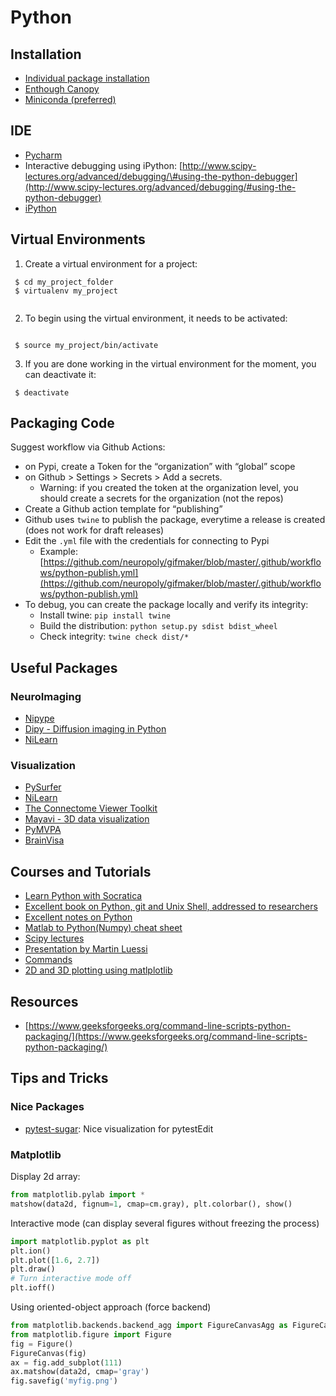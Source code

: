 # Python

## Installation

* [Individual package installation](https://www.neuro.polymtl.ca/tips_and_tricks/python/installation)
* [Enthough Canopy](https://www.neuro.polymtl.ca/tips_and_tricks/python/canopy)
* [Miniconda \(preferred\)](https://www.neuro.polymtl.ca/tips_and_tricks/python/miniconda)

## IDE

* [Pycharm](https://www.neuro.polymtl.ca/tips_and_tricks/python/pycharm)
* Interactive debugging using iPython: [http://www.scipy-lectures.org/advanced/debugging/\#using-the-python-debugger](http://www.scipy-lectures.org/advanced/debugging/#using-the-python-debugger)
* [iPython](http://ipython.org/)

## Virtual Environments

1. Create a virtual environment for a project:

```text
 $ cd my_project_folder
 $ virtualenv my_project
 
```

2. To begin using the virtual environment, it needs to be activated:

```text
 
 $ source my_project/bin/activate
```

3. If you are done working in the virtual environment for the moment, you can deactivate it:

```text
 $ deactivate
```

## Packaging Code

Suggest workflow via Github Actions:

* on Pypi, create a Token for the “organization” with “global” scope
* on Github &gt; Settings &gt; Secrets &gt; Add a secrets.
  * Warning: if you created the token at the organization level, you should create a secrets for the organization \(not the repos\)
* Create a Github action template for “publishing”
* Github uses `twine` to publish the package, everytime a release is created \(does not work for draft releases\)
* Edit the `.yml` file with the credentials for connecting to Pypi
  * Example: [https://github.com/neuropoly/gifmaker/blob/master/.github/workflows/python-publish.yml](https://github.com/neuropoly/gifmaker/blob/master/.github/workflows/python-publish.yml)
* To debug, you can create the package locally and verify its integrity:
  * Install twine: `pip install twine`
  * Build the distribution: `python setup.py sdist bdist_wheel`
  * Check integrity: `twine check dist/*`

## Useful Packages

### NeuroImaging

* [Nipype](http://nipy.sourceforge.net/nipype/0.6/index.html)
* [Dipy - Diffusion imaging in Python](http://nipy.org/dipy/index.html)
* [NiLearn](http://nilearn.github.io/)

### Visualization

* [PySurfer](https://pysurfer.github.io/)
* [NiLearn](http://nilearn.github.io/index.html)
* [The Connectome Viewer Toolkit](http://www.cmtk.org/)
* [Mayavi - 3D data visualization](https://pypi.python.org/pypi/mayavi)
* [PyMVPA](http://dev.pymvpa.org/)
* [BrainVisa](http://brainvisa.info/)

## Courses and Tutorials

* [Learn Python with Socratica](https://www.youtube.com/playlist?list=PLi01XoE8jYohWFPpC17Z-wWhPOSuh8Er-)
* [Excellent book on Python, git and Unix Shell, addressed to researchers](https://merely-useful.github.io/py-rse/index.html)
* [Excellent notes on Python](http://matthew-brett.github.io/pydagogue/index.html#)
* [Matlab to Python\(Numpy\) cheat sheet](http://mathesaurus.sourceforge.net/matlab-numpy.html)
* [Scipy lectures](http://scipy-lectures.github.io/)
* [Presentation by Martin Luessi](http://nmr.mgh.harvard.edu/whynhow/scientific_python_2012.html)
* [Commands](https://www.neuro.polymtl.ca/tips_and_tricks/python/commands)
* [2D and 3D plotting using matlplotlib](http://nbviewer.ipython.org/urls/raw.github.com/jrjohansson/scientific-python-lectures/master/Lecture-4-Matplotlib.ipynb)

## Resources

* [https://www.geeksforgeeks.org/command-line-scripts-python-packaging/](https://www.geeksforgeeks.org/command-line-scripts-python-packaging/)

## Tips and Tricks

### Nice Packages

- [pytest-sugar](https://github.com/Teemu/pytest-sugar): Nice visualization for pytestEdit

### Matplotlib

Display 2d array:

```python
from matplotlib.pylab import *
matshow(data2d, fignum=1, cmap=cm.gray), plt.colorbar(), show()
```

Interactive mode \(can display several figures without freezing the process\)

```python
import matplotlib.pyplot as plt
plt.ion()
plt.plot([1.6, 2.7])
plt.draw()
# Turn interactive mode off
plt.ioff()
```

Using oriented-object approach \(force backend\)

```python
from matplotlib.backends.backend_agg import FigureCanvasAgg as FigureCanvas
from matplotlib.figure import Figure
fig = Figure()
FigureCanvas(fig)
ax = fig.add_subplot(111)
ax.matshow(data2d, cmap='gray')
fig.savefig('myfig.png')
```

